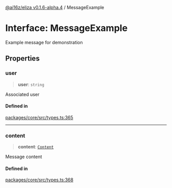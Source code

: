 [@ai16z/eliza v0.1.6-alpha.4](../index.md) / MessageExample

# Interface: MessageExample

Example message for demonstration

## Properties

### user

> **user**: `string`

Associated user

#### Defined in

[packages/core/src/types.ts:365](https://github.com/HeySquib/eliza/blob/main/packages/core/src/types.ts#L365)

***

### content

> **content**: [`Content`](Content.md)

Message content

#### Defined in

[packages/core/src/types.ts:368](https://github.com/HeySquib/eliza/blob/main/packages/core/src/types.ts#L368)
